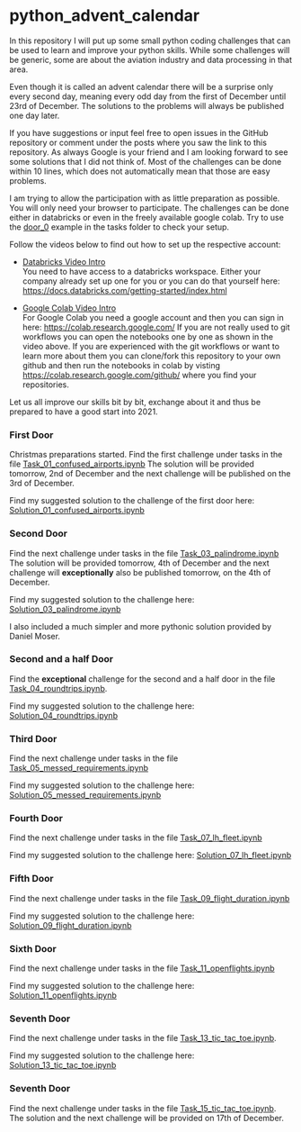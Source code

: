 # python_advent_calendar

In this repository I will put up some small python coding challenges that can be used to learn and improve your python skills.
While some challenges will be generic, some are about the aviation industry and data processing in that area.

Even though it is called an advent calendar there will be a surprise only every second day, meaning every odd day from the first of December until 23rd of December.
The solutions to the problems will always be published one day later.

If you have suggestions or input feel free to open issues in the GitHub repository or comment under the posts where you saw the link to this repository.
As always Google is your friend and I am looking forward to see some solutions that I did not think of.
Most of the challenges can be done within 10 lines, which does not automatically mean that those are easy problems. 

I am trying to allow the participation with as little preparation as possible. You will only need your browser to participate.
The challenges can be done either in databricks or even in the freely available google colab. Try to use the [door_0](tasks/Task_00_Door_0.ipynb) example in the tasks folder to check your setup.

Follow the videos below to find out how to set up the respective account:

- [Databricks Video Intro](https://www.youtube.com/watch?v=GeQAUHd7WcE)  
You need to have access to a databricks workspace. Either your company already set up one for you or you can do that yourself here: https://docs.databricks.com/getting-started/index.html

- [Google Colab Video Intro](https://www.youtube.com/watch?v=z88_MOyAarY)  
For Google Colab you need a google account and then you can sign in here: https://colab.research.google.com/
If you are not really used to git workflows you can open the notebooks one by one as shown in the video above. If you are experienced with the git workflows or want to learn more about them you can clone/fork this repository to your own github and then run the notebooks in colab by visting https://colab.research.google.com/github/ where you find your repositories.

Let us all improve our skills bit by bit, exchange about it and thus be prepared to have a good start into 2021.

### First Door

Christmas preparations started. Find the first challenge under tasks in the file [Task_01_confused_airports.ipynb](tasks/Task_01_confused_airports.ipynb)
The solution will be provided tomorrow, 2nd of December and the next challenge will be published on the 3rd of December.  

Find my suggested solution to the challenge of the first door here: [Solution_01_confused_airports.ipynb](solutions/Solution_01_confused_airports.ipynb)

### Second Door

Find the next challenge under tasks in the file [Task_03_palindrome.ipynb](tasks/Task_03_palindrome.ipynb)
The solution will be provided tomorrow, 4th of December and the next challenge will **exceptionally** also be published tomorrow, on the 4th of December.

Find my suggested solution to the challenge here: [Solution_03_palindrome.ipynb](solutions/Solution_03_palindrome.ipynb)

I also included a much simpler and more pythonic solution provided by Daniel Moser.

### Second and a half Door
Find the **exceptional** challenge for the second and a half door in the file [Task_04_roundtrips.ipynb](tasks/Task_04_roundtrips.ipynb). 

Find my suggested solution to the challenge here: [Solution_04_roundtrips.ipynb](solutions/Solution_04_roundtrips.ipynb)

### Third Door
Find the next challenge under tasks in the file [Task_05_messed_requirements.ipynb](tasks/Task_05_messed_requirements.ipynb)

Find my suggested solution to the challenge here: [Solution_05_messed_requirements.ipynb](solutions/Solution_05_messed_requirements.ipynb)

### Fourth Door
Find the next challenge under tasks in the file [Task_07_lh_fleet.ipynb](tasks/Task_07_lh_fleet.ipynb)

Find my suggested solution to the challenge here: [Solution_07_lh_fleet.ipynb](solutions/Solution_07_lh_fleet.ipynb)

### Fifth Door
Find the next challenge under tasks in the file [Task_09_flight_duration.ipynb](tasks/Task_09_flight_duration.ipynb)

Find my suggested solution to the challenge here: [Solution_09_flight_duration.ipynb](solutions/Solution_09_flight_duration.ipynb)


### Sixth Door
Find the next challenge under tasks in the file [Task_11_openflights.ipynb](tasks/Task_11_openflights.ipynb)

Find my suggested solution to the challenge here: [Solution_11_openflights.ipynb](solutions/Solution_11_openflights.ipynb)

### Seventh Door
Find the next challenge under tasks in the file [Task_13_tic_tac_toe.ipynb](tasks/Task_13_tic_tac_toe.ipynb). 

Find my suggested solution to the challenge here: [Solution_13_tic_tac_toe.ipynb](solutions/Solution_13_tic_tac_toe.ipynb)

### Seventh Door
Find the next challenge under tasks in the file [Task_15_tic_tac_toe.ipynb](tasks/Task_15_tic_tac_toe.ipynb). The solution and the next challenge will be provided on 17th of December.
